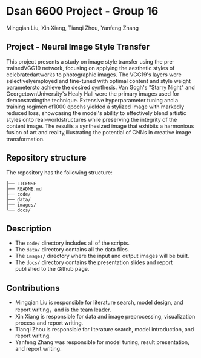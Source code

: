 # Dsan 6600 Project - Group 16

Mingqian Liu, Xin Xiang, Tianqi Zhou, Yanfeng Zhang

## Project - Neural Image Style Transfer

This project presents a study on image style transfer using the pre-trainedVGG19 network, focusing on applying the aesthetic styles of celebratedartworks to photographic images. The VGG19's layers were selectivelyemployed and fine-tuned with optimal content and style weight parametersto achieve the desired synthesis. Van Gogh's "Starry Night" and GeorgetownUniversity's Healy Hall were the primary images used for demonstratingthe technique. Extensive hyperparameter tuning and a training regimen of1000 epochs yielded a stylized image with markedly reduced loss, showcasing the model's ability to effectively blend artistic styles onto real-worldstructures while preserving the integrity of the content image. The resuliis a synthesized image that exhibits a harmonious fusion of art and reality,illustrating the potential of CNNs in creative image transformation.

## Repository structure

The repository has the following structure:
```.
├── LICENSE
├── README.md
├── code/
├── data/
├── images/
└── docs/
```

## Description

- The `code/` directory includes all of the scripts. 
- The `data/` directory contains all the data files. 
- The `images/` directory where the input and output images will be built. 
- The `docs/` directory contains the presentation slides and report published to the Github page.

## Contributions

- Mingqian Liu is responsible for literature search, model design, and report writing，and is the team leader.
- Xin Xiang is responsible for data and image preprocessing, visualization process and report writing.
- Tianqi Zhou is responsible for literature search, model introduction, and report writing.
- Yanfeng Zhang was responsible for model tuning, result presentation, and report writing.
